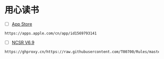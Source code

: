 # 用心读书
- [ ] [App Store](https://apps.apple.com/cn/app/id1569793141)
```
https://apps.apple.com/cn/app/id1569793141
```
- [ ] [NCSR V6.9](https://ghproxy.cn/https://raw.githubusercontent.com/T00700/Rules/master/NCSR.json)
```
https://ghproxy.cn/https://raw.githubusercontent.com/T00700/Rules/master/NCSR.json
```
